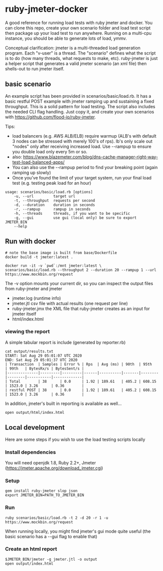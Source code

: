 # ruby-jmeter-docker
A good reference for running load tests with ruby jmeter and docker. You can clone this repo, create your own scenario folder and load test script then package up your load test to run anywhere. Running on a multi-cpu instance, you should be able to generate lots of load, ymmv.

Conceptual clarification: jmeter is a multi-threaded load generation program. Each "v-user" is a thread. The "scenario" defines what the script is to do (how many threads, what requests to make, etc). ruby-jmeter is just a helper script that generates a valid jmeter scenario (an xml file) then shells-out to run jmeter itself.

## basic scenario
An example script has been provided in scenarios/basic/load.rb. It has a basic restful POST example with jmeter ramping up and sustaining a fixed throughput. This is a solid pattern for load testing. The script also includes the needed CLI flag handling. Just copy it, and create your own scenarios with https://github.com/flood-io/ruby-jmeter.

Tips:
- load balancers (e.g. AWS ALB/ELB) require warmup (ALB's with default 3 nodes can be stressed with merely 100's of rps). lb's only scale out "nodes" only after receiving increased load. Use --rampup to ensure you double load only every 5m or so.
- also: https://www.blazemeter.com/blog/dns-cache-manager-right-way-test-load-balanced-apps/
- You can also use the --rampup period to find your breaking point (again ramping up slowly)
- Once you've found the limit of your target system, run your final load test (e.g. testing peak load for an hour)

```
usage: scenarios/basic/load.rb [options]
    -u, --url         target url
    -t, --throughput  requests per second
    -d, --duration    duration in seconds
    -r, --rampup      rampup in seconds
    -h, --threads     threads, if you want to be specific
    -g, --gui         use gui (local only) be sure to export JMETER_BIN
    --help            
```

## Run with docker
```
# note the base image is built from base/Dockerfile
docker build -t jmeter:latest .

docker run -it -v `pwd`:/mnt jmeter:latest \
scenarios/basic/load.rb --throughput 2 --duration 20 --rampup 1 --url https://www.mockbin.org/request
```

The -v option mounts your current dir, so you can inspect the output files from ruby-jmeter and jmeter
- jmeter.log (runtime info)
- jmeter.jtl csv file with actual results (one request per line)
- ruby-jmeter.jmx the XML file that ruby-jmeter creates as an input for jmeter itself
- html/index.html

### viewing the report
A simple tabular report is include (generated by reporter.rb)
```
cat output/results.txt 
START: Sat Aug 29 05:01:07 UTC 2020
END: Sat Aug 29 05:01:37 UTC 2020
| Transaction  | Samples | Error % | Rps  | Avg (ms) | 90th  | 95th   | 99th   | BytesRx/s | BytesSent/s |
|--------------|---------|---------|------|----------|-------|--------|--------|-----------|-------------|
| Total        | 38      | 0.0     | 1.92 | 189.61   | 405.2 | 608.15 | 1523.0 | 3.26      | 0.36        |
| restful POST | 38      | 0.0     | 1.92 | 189.61   | 405.2 | 608.15 | 1523.0 | 3.26      | 0.36        |
```

In addition, jmeter's built in reporting is available as well...
```
open output/html/index.html
```

## Local development

Here are some steps if you wish to use the load testing scripts locally

### Install dependencies

You will need openjdk 1.8, Ruby 2.2+, Jmeter (https://jmeter.apache.org/download_jmeter.cgi)

### Setup

```
gem install ruby-jmeter slop json
export JMETER_BIN=PATH_TO_JMETER_BIN
```

### Run
```
ruby scenarios/basic/load.rb -t 2 -d 20 -r 1 -u https://www.mockbin.org/request
``` 
When running locally, you might find jmeter's gui mode quite useful (the basic scenario has a --gui flag to enable that)

### Create an html report

```
$JMETER_BIN/jmeter -g jmeter.jtl -o output
open output/index.html
```

